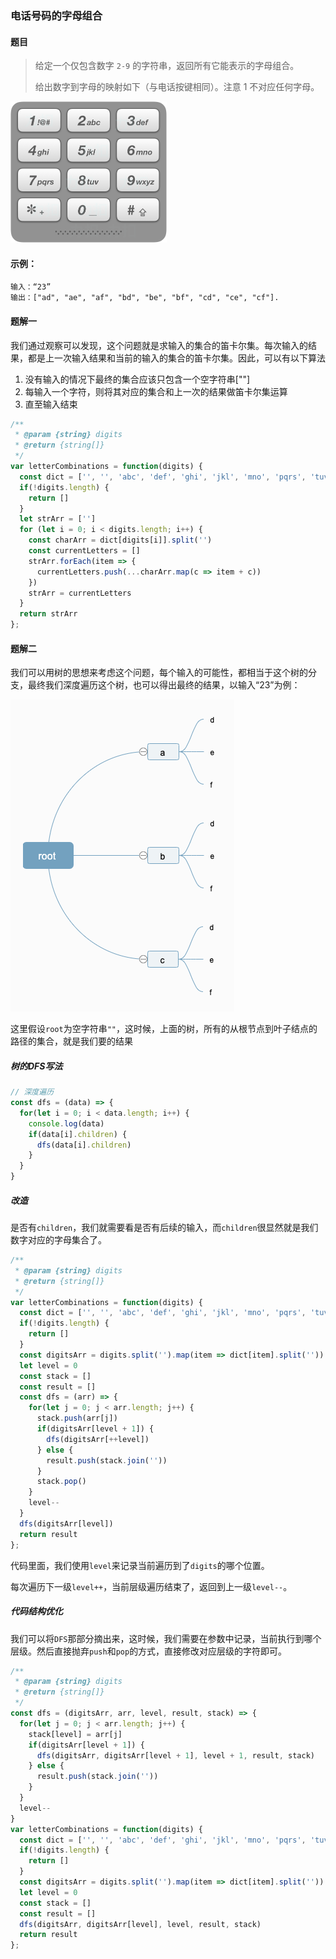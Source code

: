 ### 电话号码的字母组合

#### 题目

>  给定一个仅包含数字 `2-9` 的字符串，返回所有它能表示的字母组合。  
>
> 给出数字到字母的映射如下（与电话按键相同）。注意 1 不对应任何字母。

<img src="../image/17_telephone_keypad.png" style="zoom:50%;" />

#### 示例：

```
输入：“23”
输出：["ad", "ae", "af", "bd", "be", "bf", "cd", "ce", "cf"].
```



#### 题解一

我们通过观察可以发现，这个问题就是求输入的集合的笛卡尔集。每次输入的结果，都是上一次输入结果和当前的输入的集合的笛卡尔集。因此，可以有以下算法

1. 没有输入的情况下最终的集合应该只包含一个空字符串[""]
2. 每输入一个字符，则将其对应的集合和上一次的结果做笛卡尔集运算
3. 直至输入结束

```javascript
/**
 * @param {string} digits
 * @return {string[]}
 */
var letterCombinations = function(digits) {
  const dict = ['', '', 'abc', 'def', 'ghi', 'jkl', 'mno', 'pqrs', 'tuv', 'wxyz']
  if(!digits.length) {
    return []
  }
  let strArr = ['']
  for (let i = 0; i < digits.length; i++) {
    const charArr = dict[digits[i]].split('')
    const currentLetters = []
    strArr.forEach(item => {
      currentLetters.push(...charArr.map(c => item + c))
    })
    strArr = currentLetters
  }
  return strArr
};
```

#### 题解二

我们可以用树的思想来考虑这个问题，每个输入的可能性，都相当于这个树的分支，最终我们深度遍历这个树，也可以得出最终的结果，以输入“23”为例：

![](../image/root.png)

这里假设`root`为空字符串`""`，这时候，上面的树，所有的从根节点到叶子结点的路径的集合，就是我们要的结果

##### 树的DFS写法

```javascript
// 深度遍历
const dfs = (data) => {
  for(let i = 0; i < data.length; i++) {
    console.log(data)
    if(data[i].children) {
      dfs(data[i].children)
    }
  }
}
```

##### 改造

是否有`children`，我们就需要看是否有后续的输入，而`children`很显然就是我们数字对应的字母集合了。

```javascript
/**
 * @param {string} digits
 * @return {string[]}
 */
var letterCombinations = function(digits) {
  const dict = ['', '', 'abc', 'def', 'ghi', 'jkl', 'mno', 'pqrs', 'tuv', 'wxyz']
  if(!digits.length) {
    return []
  }
  const digitsArr = digits.split('').map(item => dict[item].split(''))
  let level = 0
  const stack = []
  const result = []
  const dfs = (arr) => {
    for(let j = 0; j < arr.length; j++) {
      stack.push(arr[j])
      if(digitsArr[level + 1]) {
        dfs(digitsArr[++level])
      } else {
        result.push(stack.join(''))
      }
      stack.pop()
    }
    level--
  }
  dfs(digitsArr[level])
  return result
};
```

代码里面，我们使用`level`来记录当前遍历到了`digits`的哪个位置。

每次遍历下一级`level++`，当前层级遍历结束了，返回到上一级`level--`。



##### 代码结构优化

我们可以将`DFS`那部分摘出来，这时候，我们需要在参数中记录，当前执行到哪个层级。然后直接抛弃`push`和`pop`的方式，直接修改对应层级的字符即可。

```javascript
/**
 * @param {string} digits
 * @return {string[]}
 */
const dfs = (digitsArr, arr, level, result, stack) => {
  for(let j = 0; j < arr.length; j++) {
    stack[level] = arr[j]
    if(digitsArr[level + 1]) {
      dfs(digitsArr, digitsArr[level + 1], level + 1, result, stack)
    } else {
      result.push(stack.join(''))
    }
  }
  level--
}
var letterCombinations = function(digits) {
  const dict = ['', '', 'abc', 'def', 'ghi', 'jkl', 'mno', 'pqrs', 'tuv', 'wxyz']
  if(!digits.length) {
    return []
  }
  const digitsArr = digits.split('').map(item => dict[item].split(''))
  let level = 0
  const stack = []
  const result = []
  dfs(digitsArr, digitsArr[level], level, result, stack)
  return result
};
```

